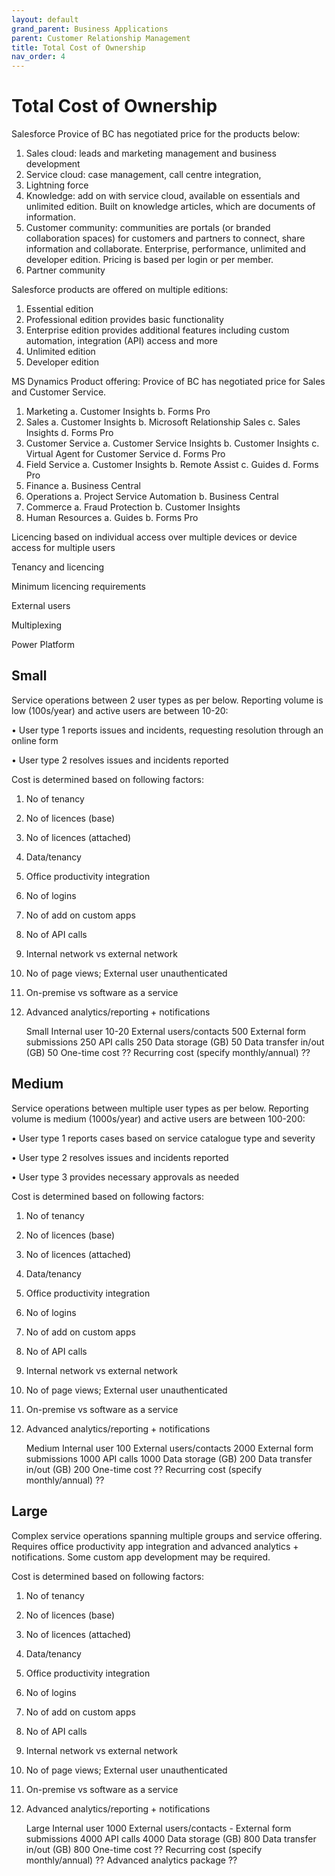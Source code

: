 ```yaml
---
layout: default
grand_parent: Business Applications
parent: Customer Relationship Management
title: Total Cost of Ownership
nav_order: 4
---
```

# Total Cost of Ownership

Salesforce
Provice of BC has negotiated price for the products below:

1.	Sales cloud: leads and marketing management and business development
2.	Service cloud: case management, call centre integration, 
3.	Lightning force
4.	Knowledge: add on with service cloud, available on essentials and unlimited edition. Built on knowledge articles, which are documents of information.
5.	Customer community: communities are portals (or branded collaboration spaces) for customers and partners to connect, share information and collaborate. Enterprise, performance, unlimited and developer edition. Pricing is based per login or per member. 
6.	Partner community

Salesforce products are offered on multiple editions:
1.	Essential edition
2.	Professional edition provides basic functionality
3.	Enterprise edition provides additional features including custom automation, integration (API) access and more
4.	Unlimited edition 
5.	Developer edition

MS Dynamics Product offering:
Provice of BC has negotiated price for Sales and Customer Service.

1.	Marketing
a.	Customer Insights
b.	Forms Pro
2.	Sales
a.	Customer Insights
b.	Microsoft Relationship Sales
c.	Sales Insights
d.	Forms Pro
3.	Customer Service
a.	Customer Service Insights
b.	Customer Insights
c.	Virtual Agent for Customer Service
d.	Forms Pro
4.	Field Service
a.	Customer Insights
b.	Remote Assist
c.	Guides
d.	Forms Pro
5.	Finance
a.	Business Central
6.	Operations
a.	Project Service Automation
b.	Business Central
7.	Commerce
a.	Fraud Protection
b.	Customer Insights
8.	Human Resources
a.	Guides
b.	Forms Pro

Licencing based on individual access over multiple devices or device access for multiple users

Tenancy and licencing

Minimum licencing requirements

External users

Multiplexing

Power Platform



## Small
Service operations between 2 user types as per below. Reporting volume is low (100s/year) and active users are between 10-20:

•	User type 1 reports issues and incidents, requesting resolution through an online form

•	User type 2 resolves issues and incidents reported

Cost is determined based on following factors:

1.	No of tenancy

2.	No of licences (base)

3.	No of licences (attached)

4.	Data/tenancy

5.	Office productivity integration

6.	No of logins

7.	No of add on custom apps

8.	No of API calls

9.	Internal network vs external network

10.	No of page views; External user unauthenticated

11.	On-premise vs software as a service

12.	Advanced analytics/reporting + notifications

	Small
Internal user	10-20
External users/contacts	500
External form submissions	250
API calls	250
Data storage (GB)	50
Data transfer in/out (GB)	50
One-time cost	??
Recurring cost (specify monthly/annual)	??

## Medium


Service operations between multiple user types as per below. Reporting volume is medium (1000s/year) and active users are between 100-200:

•	User type 1 reports cases based on service catalogue type and severity

•	User type 2 resolves issues and incidents reported

•	User type 3 provides necessary approvals as needed

Cost is determined based on following factors:

1.	No of tenancy

2.	No of licences (base)

3.	No of licences (attached)

4.	Data/tenancy

5.	Office productivity integration

6.	No of logins

7.	No of add on custom apps

8.	No of API calls

9.	Internal network vs external network

10.	No of page views; External user unauthenticated

11.	On-premise vs software as a service

12.	Advanced analytics/reporting + notifications

	Medium
Internal user	100
External users/contacts	2000
External form submissions	1000
API calls	1000
Data storage (GB)	200
Data transfer in/out (GB)	200
One-time cost	??
Recurring cost (specify monthly/annual)	??



## Large

Complex service operations spanning multiple groups and service offering. Requires office productivity app integration and advanced analytics + notifications. Some custom app development may be required.

Cost is determined based on following factors:

1.	No of tenancy

2.	No of licences (base)

3.	No of licences (attached)

4.	Data/tenancy

5.	Office productivity integration

6.	No of logins

7.	No of add on custom apps

8.	No of API calls

9.	Internal network vs external network

10.	No of page views; External user unauthenticated

11.	On-premise vs software as a service

12.	Advanced analytics/reporting + notifications


	Large
Internal user	1000
External users/contacts	-
External form submissions	4000
API calls	4000
Data storage (GB)	800
Data transfer in/out (GB)	800
One-time cost	??
Recurring cost (specify monthly/annual)	??
Advanced analytics package	??


